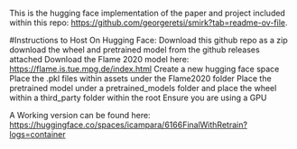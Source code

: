 This is the hugging face implementation of the paper and project included within this repo: https://github.com/georgeretsi/smirk?tab=readme-ov-file.

#Instructions to Host On Hugging Face:
Download this github repo as a zip
download the wheel and pretrained model from the github releases attached
Download the Flame 2020 model here: https://flame.is.tue.mpg.de/index.html
Create a new hugging face space
Place the .pkl files within assets under the Flame2020 folder
Place the pretrained model under a pretrained_models folder and place the wheel within a third_party folder within the root
Ensure you are using a GPU

A Working version can be found here: https://huggingface.co/spaces/icampara/6166FinalWithRetrain?logs=container 
